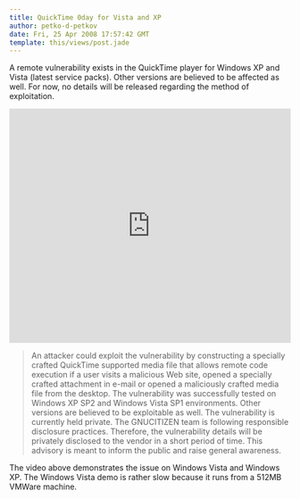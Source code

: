 ```yaml
---
title: QuickTime 0day for Vista and XP
author: petko-d-petkov
date: Fri, 25 Apr 2008 17:57:42 GMT
template: this/views/post.jade
---
```


A remote vulnerability exists in the QuickTime player for Windows XP and Vista (latest service packs). Other versions are believed to be affected as well. For now, no details will be released regarding the method of exploitation.

<iframe width="100%" height="420" src="http://www.youtube.com/embed/fZd9ChU3XAY" frameborder="0" allowfullscreen></iframe>

> An attacker could exploit the vulnerability by constructing a specially crafted QuickTime supported media file that allows remote code execution if a user visits a malicious Web site, opened a specially crafted attachment in e-mail or opened a maliciously crafted media file from the desktop.
> The vulnerability was successfully tested on Windows XP SP2 and Windows Vista SP1 environments. Other versions are believed to be exploitable as well. The vulnerability is currently held private. The GNUCITIZEN team is following responsible disclosure practices. Therefore, the vulnerability details will be privately disclosed to the vendor in a short period of time. This advisory is meant to inform the public and raise general awareness.

The video above demonstrates the issue on Windows Vista and Windows XP. The Windows Vista demo is rather slow because it runs from a 512MB VMWare machine.
